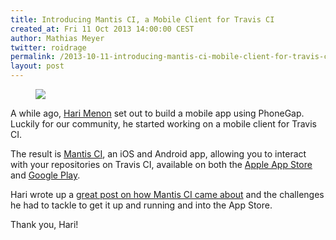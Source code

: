 ```yaml
---
title: Introducing Mantis CI, a Mobile Client for Travis CI
created_at: Fri 11 Oct 2013 14:00:00 CEST
author: Mathias Meyer
twitter: roidrage
permalink: /2013-10-11-introducing-mantis-ci-mobile-client-for-travis-ci
layout: post
---
```

<figure class="smaller right">
  <img src="http://floydpink.github.io/Mantis-CI/images/image07.png">
</figure>

A while ago, [Hari Menon](https://twitter.com/menonHari) set out to build a
mobile app using PhoneGap. Luckily for our community, he started working on a
mobile client for Travis CI.

The result is [Mantis CI](http://floydpink.github.io/Mantis-CI/), an iOS and
Android app, allowing you to interact with your repositories on Travis CI,
available on both the [Apple App
Store](https://itunes.apple.com/us/app/travis-ci-mobile/id665742482?mt=8&uo=4) and [Google
Play](https://play.google.com/store/apps/details?id=com.floydpink.android.travisci).

Hari wrote up a [great post on how Mantis CI came
about](http://www.harimenon.com/blog/2013/09/09/the-story-behind-mantis-ci/) and
the challenges he had to tackle to get it up and running and into the App Store.

Thank you, Hari!
